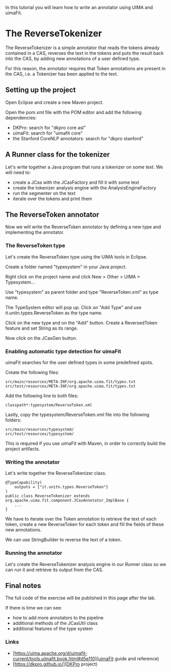 In this tutorial you will learn how to write an annotator using UIMA and uimaFit.

# The ReverseTokenizer

The ReverseTokenizer is a simple annotator that reads the tokens already contained in a CAS, reverses the text in the tokens and puts the result back into the CAS, by adding new annotations of a user defined type.

For this reason, the annotator requires that Token annotations are present in the CAS, i.e. a Tokenizer has been applied to the text.

## Setting up the project

Open Eclipse and create a new Maven project.

Open the pom.xml file with the POM editor and add the following dependencies:

* DKPro: search for "dkpro core asl"
* uimaFit: search for "uimafit core"
* the Stanford CoreNLP annotators: search for "dkpro stanford"

## A Runner class for the tokenizer

Let's write together a Java program that runs a tokenizer on some text. We will need to:

* create a JCas with the JCasFactory and fill it with some text
* create the tokenizer analysis engine with the AnalysisEngineFactory
* run the segmenter on the text
* iterate over the tokens and print them

## The ReverseToken annotator

Now we will write the ReverseToken annotator by defining a new type and implementing the annotator.

### The ReverseToken type

Let's create the ReverseToken type using the UIMA tools in Eclipse.

Create a folder named "typesystem" in your Java project.

Right click on the project name and click New > Other > UIMA > Typesystem...

Use "typesystem" as parent folder and type "ReverseToken.xml" as type name.

The TypeSystem editor will pop up. Click on "Add Type" and use it.unitn.types.ReverseToken as the type name.

Click on the new type and on the "Add" button. Create a ReversedToken feature and set String as its range.

Now click on the JCasGen button.

### Enabling automatic type detection for uimaFit

uimaFit searches for the user defined types in some predefined spots.

Create the following files:  

    src/main/resources/META-INF/org.apache.uima.fit/types.txt  
    src/test/resources/META-INF/org.apache.uima.fit/types.txt

Add the following line to both files:  

    classpath*:typesystem/ReverseToken.xml

Lastly, copy the typesystem/ReverseToken.xml file into the following folders:

    src/main/resources/typesystem/  
    src/test/resources/typesystem/


This is required if you use uimaFit with Maven, in order to correctly build the project artifacts.

### Writing the annotator

Let's write together the ReverseTokenizer class.


    @TypeCapability(
        outputs = {"it.unitn.types.ReverseToken"} 
    ) 
    public class ReverseTokenizer extends org.apache.uima.fit.component.JCasAnnotator_ImplBase { 
        ... 
    } 

We have to iterate over the Token annotation to retrieve the text of each token, create a new ReverseToken for each token and fill the fields of these new annotations. 

We can use StringBuilder to reverse the text of a token.
	
### Running the annotator

Let's create the ReverseTokenizer analysis engine in our Runner class so we can run it and retrieve its output from the CAS.

## Final notes

The full code of the exercise will be published in this page after the lab.

If there is time we can see:
* how to add more annotators to the pipeline
* additional methods of the JCasUtil class
* additional features of the type system

### Links

* [https://uima.apache.org/d/uimafit-current/tools.uimafit.book.html#d5e110](uimaFit guide and reference) 
* [https://dkpro.github.io/](DKPro project)
 
